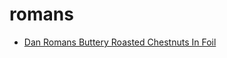 # romans

 * [Dan Romans Buttery Roasted Chestnuts In Foil](../index/d/dan-romans-buttery-roasted-chestnuts-in-foil-51135080.json)
